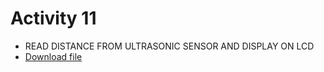 # Activity 11
- READ DISTANCE FROM ULTRASONIC SENSOR AND DISPLAY ON LCD 
- [Download file](activity-11.pdf)
